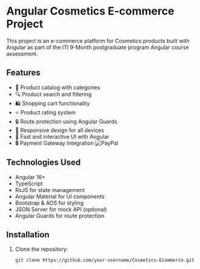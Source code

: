# Angular Cosmetics E-commerce Project

This project is an e-commerce platform for Cosmetics products built with Angular as part of the ITI 9-Month postgraduate program
Angular course assessment.

## Features

- 🛒 Product catalog with categories
- 🔍 Product search and filtering
- 🛍️ Shopping cart functionality
- ⭐ Product rating system
- 🔒 Route protection using Angular Guards
- 📱 Responsive design for all devices
- 🚀 Fast and interactive UI with Angular
- 💲 Payment Gateway Integration
![PayPal](https://img.shields.io/badge/PayPal-00457C?logo=paypal&logoColor=white)

## Technologies Used

- Angular 16+
- TypeScript
- RxJS for state management
- Angular Material for UI components
- Bootstrap & AOS for styling
- JSON Server for mock API (optional)
- Angular Guards for route protection

## Installation

1. Clone the repository:
   ```bash
   git clone https://github.com/your-username/Cosmetics-Ecommerce.git
 
